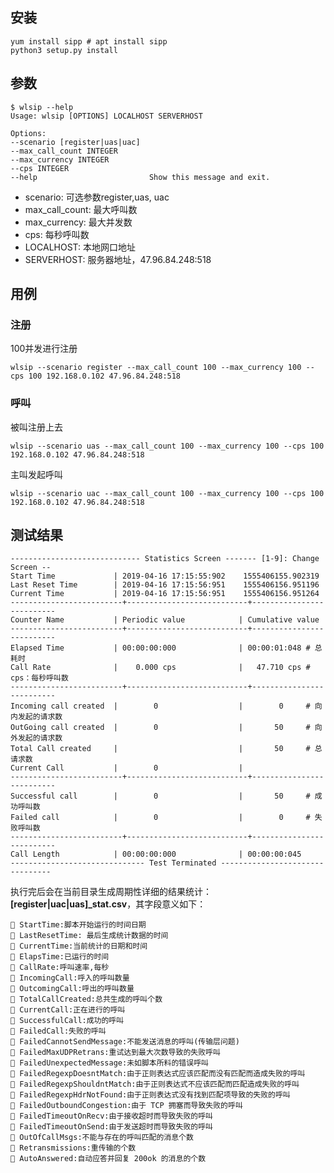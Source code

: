 ## 安装

    yum install sipp # apt install sipp
    python3 setup.py install


## 参数

    $ wlsip --help
    Usage: wlsip [OPTIONS] LOCALHOST SERVERHOST

    Options:
    --scenario [register|uas|uac]
    --max_call_count INTEGER
    --max_currency INTEGER
    --cps INTEGER
    --help                         Show this message and exit.

* scenario: 可选参数register,uas, uac
* max_call_count: 最大呼叫数
* max_currency: 最大并发数
* cps: 每秒呼叫数
* LOCALHOST: 本地网口地址
* SERVERHOST: 服务器地址，47.96.84.248:518

## 用例

### 注册

100并发进行注册

    wlsip --scenario register --max_call_count 100 --max_currency 100 --cps 100 192.168.0.102 47.96.84.248:518

### 呼叫

被叫注册上去

    wlsip --scenario uas --max_call_count 100 --max_currency 100 --cps 100 192.168.0.102 47.96.84.248:518

主叫发起呼叫

    wlsip --scenario uac --max_call_count 100 --max_currency 100 --cps 100 192.168.0.102 47.96.84.248:518


## 测试结果


    ----------------------------- Statistics Screen ------- [1-9]: Change Screen --
    Start Time             | 2019-04-16	17:15:55:902	1555406155.902319            
    Last Reset Time        | 2019-04-16	17:15:56:951	1555406156.951196            
    Current Time           | 2019-04-16	17:15:56:951	1555406156.951264            
    -------------------------+---------------------------+--------------------------
    Counter Name           | Periodic value            | Cumulative value
    -------------------------+---------------------------+--------------------------
    Elapsed Time           | 00:00:00:000              | 00:00:01:048 # 总耗时            
    Call Rate              |    0.000 cps              |   47.710 cps # cps：每秒呼叫数            
    -------------------------+---------------------------+--------------------------
    Incoming call created  |        0                  |        0     # 向内发起的请求数         
    OutGoing call created  |        0                  |       50     # 向外发起的请求数           
    Total Call created     |                           |       50     # 总请求数            
    Current Call           |        0                  |                          
    -------------------------+---------------------------+--------------------------
    Successful call        |        0                  |       50     # 成功呼叫数            
    Failed call            |        0                  |        0     # 失败呼叫数            
    -------------------------+---------------------------+--------------------------
    Call Length            | 00:00:00:000              | 00:00:00:045             
    ------------------------------ Test Terminated --------------------------------

执行完后会在当前目录生成周期性详细的结果统计：**[register|uac|uas]_stat.csv**，其字段意义如下：

     StartTime:脚本开始运行的时间日期
     LastResetTime: 最后生成统计数据的时间
     CurrentTime:当前统计的日期和时间
     ElapsTime:已运行的时间
     CallRate:呼叫速率,每秒
     IncomingCall:呼入的呼叫数量
     OutcomingCall:呼出的呼叫数量
     TotalCallCreated:总共生成的呼叫个数
     CurrentCall:正在进行的呼叫
     SuccessfulCall:成功的呼叫
     FailedCall:失败的呼叫
     FailedCannotSendMessage:不能发送消息的呼叫(传输层问题)
     FailedMaxUDPRetrans:重试达到最大次数导致的失败呼叫
     FailedUnexpectedMessage:未如脚本所料的错误呼叫
     FailedRegexpDoesntMatch:由于正则表达式应该匹配而没有匹配而造成失败的呼叫
     FailedRegexpShouldntMatch:由于正则表达式不应该匹配而匹配造成失败的呼叫
     FailedRegexpHdrNotFound:由于正则表达式没有找到匹配项导致的失败的呼叫
     FailedOutboundCongestion:由于 TCP 拥塞而导致失败的呼叫
     FailedTimeoutOnRecv:由于接收超时而导致失败的呼叫
     FailedTimeoutOnSend:由于发送超时而导致失败的呼叫
     OutOfCallMsgs:不能与存在的呼叫匹配的消息个数
     Retransmissions:重传输的个数
     AutoAnswered:自动应答并回复 200ok 的消息的个数